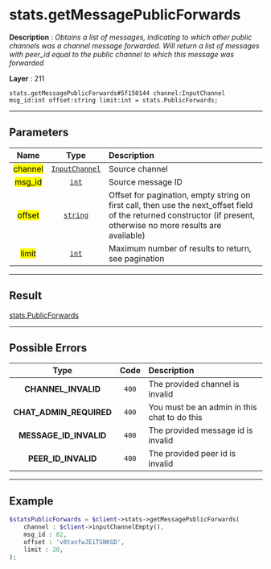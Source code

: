 # stats.getMessagePublicForwards

**Description** : *Obtains a list of messages, indicating to which other public channels was a channel message forwarded.
Will return a list of messages with peer_id equal to the public channel to which this message was forwarded*

**Layer** : 211

```tl
stats.getMessagePublicForwards#5f150144 channel:InputChannel msg_id:int offset:string limit:int = stats.PublicForwards;
```

---

## Parameters

| Name | Type | Description |
| :---: | :---: | :--- |
| <mark>channel</mark> | [`InputChannel`](type/InputChannel) | Source channel |
| <mark>msg_id</mark> | [`int`](type/int) | Source message ID |
| <mark>offset</mark> | [`string`](type/string) | Offset for pagination, empty string on first call, then use the next_offset field of the returned constructor (if present, otherwise no more results are available) |
| <mark>limit</mark> | [`int`](type/int) | Maximum number of results to return, see pagination |

---

## Result

[stats.PublicForwards](type/stats.PublicForwards)

---

## Possible Errors

| Type | Code | Description |
| :---: | :---: | :--- |
| **CHANNEL_INVALID** | `400` | The provided channel is invalid |
| **CHAT_ADMIN_REQUIRED** | `400` | You must be an admin in this chat to do this |
| **MESSAGE_ID_INVALID** | `400` | The provided message id is invalid |
| **PEER_ID_INVALID** | `400` | The provided peer id is invalid |

---

## Example

```php
$statsPublicForwards = $client->stats->getMessagePublicForwards(
	channel : $client->inputChannelEmpty(),
	msg_id : 82,
	offset : 'v8tanfwJEiTSNKGD',
	limit : 20,
);
```